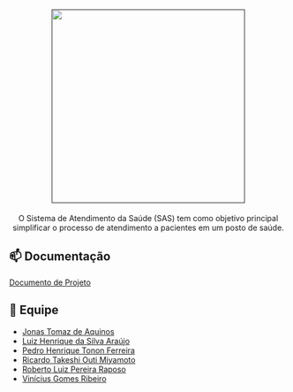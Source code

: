 <div align="center">

   <h1>
      <a href="">
         <img width="350" src="https://cdn.discordapp.com/attachments/445732137623224331/1037461996494397440/logoSAS.png">
      </a>
   </h1>
   O Sistema de Atendimento da Saúde (SAS) tem como objetivo principal simplificar o processo de atendimento a pacientes em um posto de saúde.
   
</div>

## 📫 Documentação

[Documento de Projeto](https://cdn.discordapp.com/attachments/445732137623224331/1088095896979378266/Documento_de_Projeto_-_SAS.pdf)

## 👥 Equipe
- [Jonas Tomaz de Aquinos](https://github.com/mrjonas151)
- [Luiz Henrique da Silva Araújo](https://github.com/Tchuc01)
- [Pedro Henrique Tonon Ferreira](https://github.com/phTononFerreira)
- [Ricardo Takeshi Outi Miyamoto](https://github.com/takeshitos)
- [Roberto Luiz Pereira Raposo](https://github.com/RobertoLuiz99)
- [Vinícius Gomes Ribeiro](https://github.com/ViniciusGR797)
